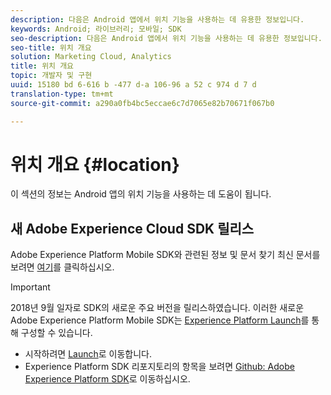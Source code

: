 ```yaml
---
description: 다음은 Android 앱에서 위치 기능을 사용하는 데 유용한 정보입니다.
keywords: Android; 라이브러리; 모바일; SDK
seo-description: 다음은 Android 앱에서 위치 기능을 사용하는 데 유용한 정보입니다.
seo-title: 위치 개요
solution: Marketing Cloud, Analytics
title: 위치 개요
topic: 개발자 및 구현
uuid: 15180 bd 6-616 b -477 d-a 106-96 a 52 c 974 d 7 d
translation-type: tm+mt
source-git-commit: a290a0fb4bc5eccae6c7d7065e82b70671f067b0

---
```



# 위치 개요 {#location}

이 섹션의 정보는 Android 앱의 위치 기능을 사용하는 데 도움이 됩니다.

## 새 Adobe Experience Cloud SDK 릴리스

Adobe Experience Platform Mobile SDK와 관련된 정보 및 문서 찾기 최신 문서를 보려면 [여기](https://aep-sdks.gitbook.io/docs/)를 클릭하십시오.

>[!IMPORTANT]
>
>2018년 9월 일자로 SDK의 새로운 주요 버전을 릴리스하였습니다. 이러한 새로운 Adobe Experience Platform Mobile SDK는 [Experience Platform Launch](https://www.adobe.com/experience-platform/launch.html)를 통해 구성할 수 있습니다.

* 시작하려면 [Launch](https://launch.adobe.com/)로 이동합니다.
* Experience Platform SDK 리포지토리의 항목을 보려면 [Github: Adobe Experience Platform SDK](https://github.com/Adobe-Marketing-Cloud/acp-sdks)로 이동하십시오.
